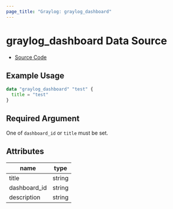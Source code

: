 ```yaml
---
page_title: "Graylog: graylog_dashboard"
---
```


# graylog_dashboard Data Source

* [Source Code](https://github.com/terraform-provider-graylog/terraform-provider-graylog/blob/master/graylog/datasource/dashboard/resource.go)

## Example Usage

```tf
data "graylog_dashboard" "test" {
  title = "test"
}
```

## Required Argument

One of `dashboard_id` or `title` must be set.

## Attributes

name | type
--- | ---
title | string
dashboard_id | string
description | string
